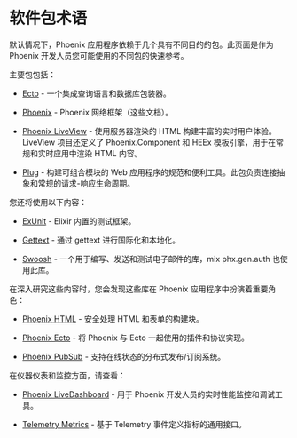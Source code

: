 # 软件包术语

默认情况下，Phoenix 应用程序依赖于几个具有不同目的的包。此页面是作为 Phoenix 开发人员您可能使用的不同包的快速参考。

主要包包括：

* [Ecto](https://hexdocs.pm/ecto) - 一个集成查询语言和数据库包装器。

* [Phoenix](https://hexdocs.pm/phoenix) - Phoenix 网络框架（这些文档）。

* [Phoenix LiveView](https://hexdocs.pm/phoenix_live_view) - 使用服务器渲染的 HTML 构建丰富的实时用户体验。LiveView 项目还定义了 Phoenix.Component 和 HEEx 模板引擎，用于在常规和实时应用中渲染 HTML 内容。

* [Plug](https://hexdocs.pm/plug) - 构建可组合模块的 Web 应用程序的规范和便利工具。此包负责连接抽象和常规的请求-响应生命周期。

您还将使用以下内容：

* [ExUnit](https://hexdocs.pm/ex_unit) - Elixir 内置的测试框架。

* [Gettext](https://hexdocs.pm/gettext) - 通过 gettext 进行国际化和本地化。

* [Swoosh](https://hexdocs.pm/swoosh) - 一个用于编写、发送和测试电子邮件的库，mix phx.gen.auth 也使用此库。

在深入研究这些内容时，您会发现这些库在 Phoenix 应用程序中扮演着重要角色：

* [Phoenix HTML](https://hexdocs.pm/phoenix_html) - 安全处理 HTML 和表单的构建块。

* [Phoenix Ecto](https://hex.pm/packages/phoenix_ecto) - 将 Phoenix 与 Ecto 一起使用的插件和协议实现。

* [Phoenix PubSub](https://hexdocs.pm/phoenix_pubsub) - 支持在线状态的分布式发布/订阅系统。

在仪器仪表和监控方面，请查看：

* [Phoenix LiveDashboard](https://hexdocs.pm/phoenix_live_dashboard) - 用于 Phoenix 开发人员的实时性能监控和调试工具。

* [Telemetry Metrics](https://hexdocs.pm/telemetry_metrics) - 基于 Telemetry 事件定义指标的通用接口。